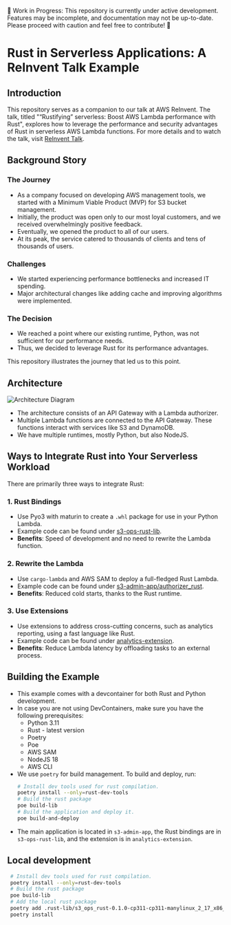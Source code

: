 :construction: Work in Progress: This repository is currently under active development. Features may be incomplete, and documentation may not be up-to-date. Please proceed with caution and feel free to contribute! :construction:



# Rust in Serverless Applications: A ReInvent Talk Example

## Introduction
This repository serves as a companion to our talk at AWS ReInvent. The talk, titled "“Rustifying” serverless: Boost AWS Lambda performance with Rust", explores how to leverage the performance and security advantages of Rust in serverless AWS Lambda functions. For more details and to watch the talk, visit [ReInvent Talk](https://hub.reinvent.awsevents.com/attendee-portal/catalog/?search=com306).

## Background Story
### The Journey
- As a company focused on developing AWS management tools, we started with a Minimum Viable Product (MVP) for S3 bucket management.
- Initially, the product was open only to our most loyal customers, and we received overwhelmingly positive feedback.
- Eventually, we opened the product to all of our users.
- At its peak, the service catered to thousands of clients and tens of thousands of users.
  
### Challenges
- We started experiencing performance bottlenecks and increased IT spending.
- Major architectural changes like adding cache and improving algorithms were implemented.

### The Decision
- We reached a point where our existing runtime, Python, was not sufficient for our performance needs.
- Thus, we decided to leverage Rust for its performance advantages.

This repository illustrates the journey that led us to this point.

## Architecture
![Architecture Diagram](https://github.com/fun-with-serverless/rustifying-serverless/assets/110536677/7950f8d2-1e80-4681-8938-339ef6b203f6)

- The architecture consists of an API Gateway with a Lambda authorizer.
- Multiple Lambda functions are connected to the API Gateway. These functions interact with services like S3 and DynamoDB.
- We have multiple runtimes, mostly Python, but also NodeJS.

## Ways to Integrate Rust into Your Serverless Workload
There are primarily three ways to integrate Rust:

### 1. Rust Bindings
- Use Pyo3 with maturin to create a `.whl` package for use in your Python Lambda.
- Example code can be found under [s3-ops-rust-lib](./s3-ops-rust-lib).
- **Benefits**: Speed of development and no need to rewrite the Lambda function.

### 2. Rewrite the Lambda
- Use `cargo-lambda` and AWS SAM to deploy a full-fledged Rust Lambda.
- Example code can be found under [s3-admin-app/authorizer_rust](./s3-admin-app/authorizer_rust).
- **Benefits**: Reduced cold starts, thanks to the Rust runtime.

### 3. Use Extensions
- Use extensions to address cross-cutting concerns, such as analytics reporting, using a fast language like Rust.
- Example code can be found under [analytics-extension](./analytics-extension).
- **Benefits**: Reduce Lambda latency by offloading tasks to an external process.

## Building the Example
- This example comes with a devcontainer for both Rust and Python development.
- In case you are not using DevContainers, make sure you have the following prerequisites:
  - Python 3.11
  - Rust - latest version
  - Poetry
  - Poe 
  - AWS SAM
  - NodeJS 18
  - AWS CLI
- We use `poetry` for build management. To build and deploy, run:
  ```bash
  # Install dev tools used for rust compilation.
  poetry install --only=rust-dev-tools
  # Build the rust package
  poe build-lib
  # Build the application and deploy it.
  poe build-and-deploy
  ```
- The main application is located in `s3-admin-app`, the Rust bindings are in `s3-ops-rust-lib`, and the extension is in `analytics-extension`.

## Local development
 ```bash
  # Install dev tools used for rust compilation.
  poetry install --only=rust-dev-tools
  # Build the rust package
  poe build-lib
  # Add the local rust package
  poetry add .rust-lib/s3_ops_rust-0.1.0-cp311-cp311-manylinux_2_17_x86_64.manylinux2014_x86_64.whl --group dev 
  poetry install
  ```
